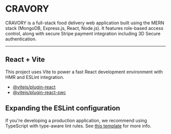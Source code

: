 # CRAVORY

CRAVORY is a full-stack food delivery web application built using the MERN stack (MongoDB, Express.js, React, Node.js). It features role-based access control, along with secure Stripe payment integration including 3D Secure authentication.

---

## React + Vite

This project uses Vite to power a fast React development environment with HMR and ESLint integration.

- [@vitejs/plugin-react](https://github.com/vitejs/vite-plugin-react/blob/main/packages/plugin-react)
- [@vitejs/plugin-react-swc](https://github.com/vitejs/vite-plugin-react/blob/main/packages/plugin-react-swc)

## Expanding the ESLint configuration

If you're developing a production application, we recommend using TypeScript with type-aware lint rules. See [this template](https://github.com/vitejs/vite/tree/main/packages/create-vite/template-react-ts) for more info.

